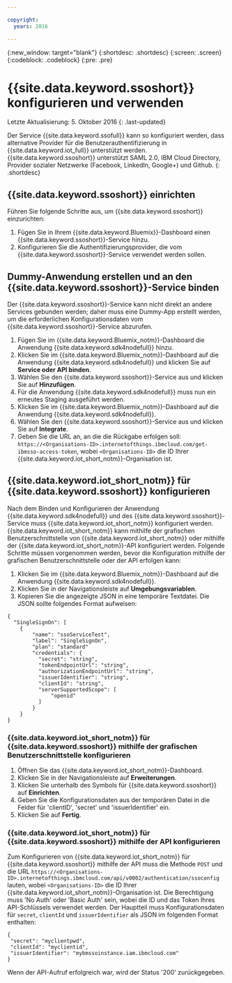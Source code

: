 ```yaml
---

copyright:
  years: 2016

---
```


{:new_window: target="blank"}
{:shortdesc: .shortdesc}
{:screen: .screen}
{:codeblock: .codeblock}
{:pre: .pre}

# {{site.data.keyword.ssoshort}} konfigurieren und verwenden
Letzte Aktualisierung: 5. Oktober 2016
{: .last-updated}

Der Service {{site.data.keyword.ssofull}} kann so konfiguriert werden, dass alternative Provider für die Benutzerauthentifizierung in {{site.data.keyword.iot_full}} unterstützt werden.{{site.data.keyword.ssoshort}} unterstützt SAML 2.0, IBM Cloud Directory, Provider sozialer Netzwerke (Facebook, LinkedIn, Google+) und Github.
{: .shortdesc}

## {{site.data.keyword.ssoshort}} einrichten

Führen Sie folgende Schritte aus, um {{site.data.keyword.ssoshort}} einzurichten:

1. Fügen Sie in Ihrem {{site.data.keyword.Bluemix}}-Dashboard einen {{site.data.keyword.ssoshort}}-Service hinzu.
2. Konfigurieren Sie die Authentifizierungsprovider, die vom {{site.data.keyword.ssoshort}}-Service verwendet werden sollen.

## Dummy-Anwendung erstellen und an den {{site.data.keyword.ssoshort}}-Service binden

Der {{site.data.keyword.ssoshort}}-Service kann nicht direkt an andere Services gebunden werden; daher muss eine Dummy-App erstellt werden, um die erforderlichen Konfigurationsdaten vom {{site.data.keyword.ssoshort}}-Service abzurufen.

1. Fügen Sie im {{site.data.keyword.Bluemix_notm}}-Dashboard die Anwendung {{site.data.keyword.sdk4nodefull}} hinzu.
2. Klicken Sie im {{site.data.keyword.Bluemix_notm}}-Dashboard auf die Anwendung {{site.data.keyword.sdk4nodefull}} und klicken Sie auf **Service oder API binden**.
3. Wählen Sie den {{site.data.keyword.ssoshort}}-Service aus und klicken Sie auf **Hinzufügen**.
4. Für die Anwendung {{site.data.keyword.sdk4nodefull}} muss nun ein erneutes Staging ausgeführt werden.
5. Klicken Sie im {{site.data.keyword.Bluemix_notm}}-Dashboard auf die Anwendung {{site.data.keyword.sdk4nodefull}}.
6. Wählen Sie den {{site.data.keyword.ssoshort}}-Service aus und klicken Sie auf **Integrate**.
7. Geben Sie die URL an, an die die Rückgabe erfolgen soll:
`https://<Organisations-ID>.internetofthings.ibmcloud.com/get-ibmsso-access-token`, wobei `<Organisations-ID>` die ID Ihrer {{site.data.keyword.iot_short_notm}}-Organisation ist.

## {{site.data.keyword.iot_short_notm}} für {{site.data.keyword.ssoshort}} konfigurieren

Nach dem Binden und Konfigurieren der Anwendung {{site.data.keyword.sdk4nodefull}} und des {{site.data.keyword.ssoshort}}-Service muss {{site.data.keyword.iot_short_notm}} konfiguriert werden. {{site.data.keyword.iot_short_notm}} kann mithilfe der grafischen Benutzerschnittstelle von {{site.data.keyword.iot_short_notm}} oder mithilfe der {{site.data.keyword.iot_short_notm}}-API konfiguriert werden. Folgende Schritte müssen vorgenommen werden, bevor die Konfiguration mithilfe der grafischen Benutzerschnittstelle oder der API erfolgen kann:

1. Klicken Sie im {{site.data.keyword.Bluemix_notm}}-Dashboard auf die Anwendung {{site.data.keyword.sdk4nodefull}}.
2. Klicken Sie in der Navigationsleiste auf **Umgebungsvariablen**.
3. Kopieren Sie die angezeigte JSON in eine temporäre Textdatei. Die JSON sollte folgendes Format aufweisen:
```
{
  "SingleSignOn": [
    {
        "name": "ssoServiceTest",
        "label": "SingleSignOn",
        "plan": "standard"
        "credentials": {
          "secret": "string",
          "tokenEndpointUrl": "string",
          "authorizationEndpointUrl": "string",
          "issuerIdentifier": "string",
          "clientId": "string",
          "serverSupportedScope": [
              "openid"
          ]
        }
    }
}
```

### {{site.data.keyword.iot_short_notm}} für {{site.data.keyword.ssoshort}} mithilfe der grafischen Benutzerschnittstelle konfigurieren

1. Öffnen Sie das {{site.data.keyword.iot_short_notm}}-Dashboard.
2. Klicken Sie in der Navigationsleiste auf **Erweiterungen**.
3. Klicken Sie unterhalb des Symbols für {{site.data.keyword.ssoshort}} auf **Einrichten**.
4. Geben Sie die Konfigurationsdaten aus der temporären Datei in die Felder für 'clientID', 'secret' und 'issuerIdentifier' ein.
5. Klicken Sie auf **Fertig**.

### {{site.data.keyword.iot_short_notm}} für {{site.data.keyword.ssoshort}} mithilfe der API konfigurieren

Zum Konfigurieren von {{site.data.keyword.iot_short_notm}} für {{site.data.keyword.ssoshort}} mithilfe der API muss die Methode `POST` und die URL `https://<Organisations-ID>.internetofthings.ibmcloud.com/api/v0002/authentication/ssoconfig` lauten, wobei `<Organisations-ID>` die ID Ihrer {{site.data.keyword.iot_short_notm}}-Organisation ist. Die Berechtigung muss 'No Auth' oder 'Basic Auth' sein, wobei die ID und das Token Ihres API-Schlüssels verwendet werden. Der Hauptteil muss Konfigurationsdaten für `secret`, `clientId` und `issuerIdentifier` als JSON im folgenden Format enthalten:
```
{
 "secret": "myclientpwd",
 "clientId": "myclientid",
 "issuerIdentifier": "mybmssoinstance.iam.ibmcloud.com"
}
```

Wenn der API-Aufruf erfolgreich war, wird der Status '200' zurückgegeben.
